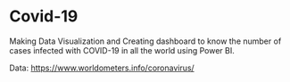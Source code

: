 # Covid-19
Making Data Visualization and Creating dashboard to know the number of cases infected with COVID-19 in all the world using Power BI.

Data: https://www.worldometers.info/coronavirus/

